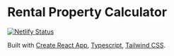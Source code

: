 # Rental Property Calculator

[![Netlify Status](https://api.netlify.com/api/v1/badges/1bdfbb0d-95f1-4d22-b844-bf0f4c370383/deploy-status)](https://app.netlify.com/sites/rental-calc/deploys)


Built with [Create React App](https://create-react-app.dev/), [Typescript](https://www.typescriptlang.org/), [Tailwind CSS](https://tailwindcss.com/).
